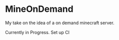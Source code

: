 # MineOnDemand
My take on the idea of a on demand minecraft server.

Currently in Progress. Set up CI